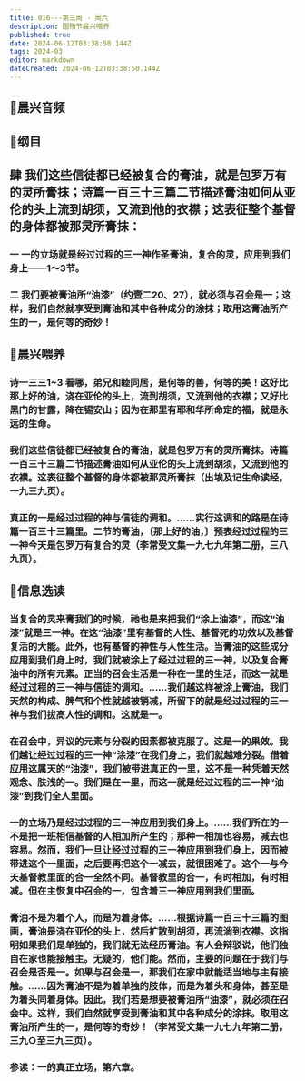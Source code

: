 ```yaml
---
title: 016---第三周 · 周六
description: 国殇节晨兴喂养
published: true
date: 2024-06-12T03:38:50.144Z
tags: 2024-03
editor: markdown
dateCreated: 2024-06-12T03:38:50.144Z
---
```


## 🎵晨兴音频

## 📖纲目

## 肆    我们这些信徒都已经被复合的膏油，就是包罗万有的灵所膏抹；诗篇一百三十三篇二节描述膏油如何从亚伦的头上流到胡须，又流到他的衣襟；这表征整个基督的身体都被那灵所膏抹：

### 一    一的立场就是经过过程的三一神作圣膏油，复合的灵，应用到我们身上——1～3节。

### 二    我们要被膏油所“油漆”（约壹二20、27），就必须与召会是一；这样，我们自然就享受到膏油和其中各种成分的涂抹；取用这膏油所产生的一，是何等的奇妙！

## 📖晨兴喂养

### 诗一三三1~3    看哪，弟兄和睦同居，是何等的善，何等的美！这好比那上好的油，浇在亚伦的头上，流到胡须，又流到他的衣襟；又好比黑门的甘露，降在锡安山；因为在那里有耶和华所命定的福，就是永远的生命。

### 我们这些信徒都已经被复合的膏油，就是包罗万有的灵所膏抹。诗篇一百三十三篇二节描述膏油如何从亚伦的头上流到胡须，又流到他的衣襟。这表征整个基督的身体都被那灵所膏抹（出埃及记生命读经，一九三九页）。

### 真正的一是经过过程的神与信徒的调和。……实行这调和的路是在诗篇一百三十三篇里。二节的膏油，〔那上好的油，〕预表经过过程的三一神今天是包罗万有复合的灵（李常受文集一九七九年第二册，三八九页）。

## 📖信息选读

### 当复合的灵来膏我们的时候，祂也是来把我们“涂上油漆”，而这“油漆”就是三一神。在这“油漆”里有基督的人性、基督死的功效以及基督复活的大能。此外，也有基督的神性与人性生活。当膏油的这些成分应用到我们身上时，我们就被涂上了经过过程的三一神，以及复合膏油中的所有元素。正当的召会生活是一种在一里的生活，而这一就是经过过程的三一神与信徒的调和。……我们越这样被涂上膏油，我们天然的构成、脾气和个性就越被销减，所留下的就是经过过程的三一神与我们拔高人性的调和。这就是一。

### 在召会中，异议的元素与分裂的因素都被克服了。这是一的果效。我们越让经过过程的三一神“涂漆”在我们身上，我们就越难分裂。借着应用这属天的“油漆”，我们被带进真正的一里，这不是一种凭着天然观念、肤浅的一。我们是在一里，而这一就是经过过程的三一神“油漆”到我们全人里面。

### 一的立场乃是经过过程的三一神应用到我们身上。……我们所在的一不是把一班相信基督的人相加所产生的；那种一相加也容易，减去也容易。然而，我们一旦让经过过程的三一神应用到我们身上，因而被带进这个一里面，之后要再把这个一减去，就很困难了。这个一与今天基督教里面的合一全然不同。基督教里的合一，有时相加，有时相减。但在主恢复中召会的一，包含着三一神应用到我们里面。

### 膏油不是为着个人，而是为着身体。……根据诗篇一百三十三篇的图画，膏油是浇在亚伦的头上，然后扩散到胡须，再流淌到衣襟。这指明如果我们是单独的，我们就无法经历膏油。有人会辩驳说，他们独自在家也能接触主。无疑的，他们能。然而，主要的问题在于我们与召会是否是一。如果与召会是一，那我们在家中就能适当地与主有接触。……因为膏油不是为着单独的肢体，而是为着头和身体，甚至是为着头同着身体。因此，我们若是想要被膏油所“油漆”，就必须在召会中。这样，我们自然就享受到膏油和其中各种成分的涂抹。取用这膏油所产生的一，是何等的奇妙！（李常受文集一九七九年第二册，三九○至三九三页）。

### 参读：一的真正立场，第六章。
<!-- Google tag (gtag.js) -->
<script async src="https://www.googletagmanager.com/gtag/js?id=G-1P8709Z16T"></script>
<script>
  window.dataLayer = window.dataLayer || [];
  function gtag(){dataLayer.push(arguments);}
  gtag('js', new Date());

  gtag('config', 'G-1P8709Z16T');
</script>